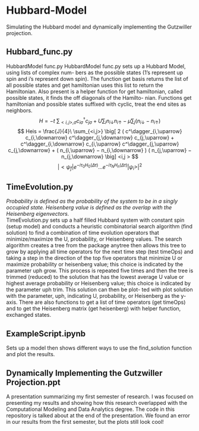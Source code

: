 # Hubbard-Model
Simulating the Hubbard model and dynamically implementing the Gutzwiller projection.

## Hubbard_func.py

HubbardModel func.py
HubbardModel func.py sets up a Hubbard Model, using lists of complex num- bers as the possible states (1’s represent up spin and i’s represent down spin). The function get basis returns the list of all possible states and get hamiltonian uses this list to return the Hamiltonian. Also present is a helper function for get hamiltonian, called possible states, it finds the off diagonals of the Hamilto- nian. Functions get hamiltonian and possible states suffixed with cyclic, treat the end sites as neighbors.
$$
H = −t\ \sum_{<i,j>,\sigma} c^\dagger_{i\sigma} c_{j\sigma} + U \sum_i n_{i\downarrow} n_{i\uparrow} − \mu \sum_j ( n_{i\downarrow} − n_{i\uparrow} )
$$$$
Heis = \frac{J}{4}\ \sum_{<i,j>} \big[ 2 ( c^\dagger_{i,\uparrow} c_{i,\downarrow} c^\dagger_{j,\downarrow} c_{j,\uparrow} + c^\dagger_{i,\downarrow} c_{i,\uparrow} c^\dagger_{j,\uparrow} c_{j,\downarrow} + ( n_{i,\uparrow} − n_{i,\downarrow} ) ( n_{j,\uparrow} − n_{j,\downarrow} \big]
<i,j >
$$$$
| < \psi_f |e^{−i\tau_0H_0(\Delta\tau)}...e^{−i\tau_NH_n(\Delta\tau)}|\psi_i > |^2
$$

## TimeEvolution.py
_Probability is defined as the probability of the system to be in a singly occupied state. Heisenberg value is defined as the overlap with the Heisenberg eigenvectors._\
TimeEvolution.py sets up a half filled Hubbard system with constant spin (setup model) and conducts a heuristic combinatorial search algorithm (find solution) to find a combination of time evolution operators that minimize/maximize the U, probability, or Heisenberg values. The search algorithm creates a tree from the package anytree then allows this tree to grow by applying all time operators for the next time step (test timeOps) and taking a step in the direction of the top five operators that minimize U or maximize probability or heisenberg value; this choice is indicated by the parameter uph grow. This process is repeated five times and then the tree is trimmed (reduced) to the solution that has the lowest average U value or highest average probability or Heisenberg value; this choice is indicated by the parameter uph trim. This solution can then be plot- ted with plot solution with the parameter, uph, indicating U, probability, or Heisenberg as the y-axis. There are also functions to get a list of time operators (get timeOps) and to get the Heisenberg matrix (get heisenberg) with helper function, exchanged states.

## ExampleScript.ipynb
Sets up a model then shows different ways to use the find_solution function and plot the results.

## Dynamically Implementing the Gutzwiller Projection.ppt
A presentation summarizing my first semester of research. I was focused on presenting my results and showing how this research overlapped with the Computational Modeling and Data Analytics degree. The code in this repository is talked about at the end of the presentation. We found an error in our results from the first semester, but the plots still look cool!
